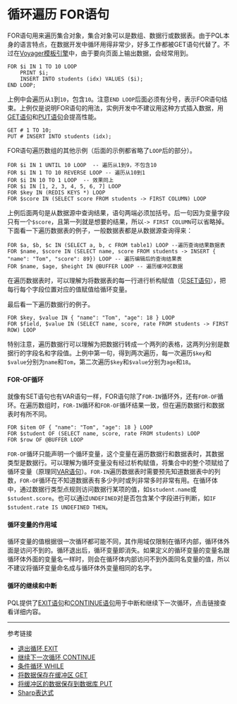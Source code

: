 # 循环遍历 FOR语句
FOR语句用来遍历集合对象，集合对象可以是数组、数据行或数据表。由于PQL本身的语言特点，在数据开发中循环用得非常少，好多工作都被GET语句代替了。不过在[Voyager模板引擎](/doc/vayager/overview)中，由于要向页面上输出数据，会经常用到。
```
FOR $i IN 1 TO 10 LOOP
    PRINT $i;
    INSERT INTO students (idx) VALUES ($i);
END LOOP; 
```
上例中会遍历从`1`到`10`，包含`10`。注意`END LOOP`后面必须有分号，表示FOR语句结束。上例仅是说明FOR语句的用法，实例开发中不建议用这种方式插入数据，用[GET语句](/doc/pql/get)和[PUT语句](/doc/pql/put)会提高性能。
```
GET # 1 TO 10;
PUT # INSERT INTO students (idx);
```
FOR语句遍历数组的其他示例（后面的示例都省略了`LOOP`后的部分）。
```
FOR $i IN 1 UNTIL 10 LOOP  -- 遍历从1到9，不包含10
FOR $i IN 1 TO 10 REVERSE LOOP -- 遍历从10到1
FOR $i IN 10 TO 1 LOOP  -- 效果同上
FOR $i IN [1, 2, 3, 4, 5, 6, 7] LOOP
FOR $key IN (REDIS KEYS *) LOOP
FOR $score IN (SELECT score FROM students -> FIRST COLUMN) LOOP
```
上例后面两句是从数据源中查询结果，语句两端必须加括号。后一句因为变量字段只有一个`$score`，且第一列就是想要的结果，所以`-> FIRST COLUMN`可以省略掉。下面看一下遍历数据表的例子，一般数据表都是从数据源查询得来：
```
FOR $a, $b, $c IN (SELECT a, b, c FROM table1) LOOP --遍历查询结果数据表
FOR $name, $score IN (SELECT name, score FROM students -> INSERT { "name": "Tom", "score": 89}) LOOP -- 遍历编辑后的查询结果表
FOR $name, $age, $height IN @BUFFER LOOP -- 遍历缓冲区数据
```
在遍历数据表时，可以理解为将数据表的每一行进行析构赋值（见[SET语句](/doc/pql/set)），把每行每个字段位置对应的值赋值给循环变量。

最后看一下遍历数据行的例子。
```
FOR $key, $value IN { "name": "Tom", "age": 18 } LOOP
FOR $field, $value IN (SELECT name, score, rate FROM students -> FIRST ROW) LOOP
```
特别注意，遍历数据行可以理解为把数据行转成一个两列的表格，这两列分别是数据行的字段名和字段值。上例中第一句，得到两次遍历，每一次遍历`$key`和`$value`分别为`name`和`Tom`，第二次遍历`$key`和`$value`分别为`age`和`18`。

#### FOR-OF循环
就像有SET语句也有VAR语句一样，FOR语句除了`FOR-IN`循环外，还有`FOR-OF`循环。在遍历数组时，`FOR-IN`循环和`FOR-OF`循环结果一致，但在遍历数据行和数据表时有所不同。
```
FOR $item OF { "name": "Tom", "age": 18 } LOOP
FOR $student OF (SELECT name, score, rate FROM students) LOOP
FOR $row OF @BUFFER LOOP
```
`FOR-OF`循环只能声明一个循环变量，这个变量在遍历数据行和数据表时，其数据类型是数据行。可以理解为循环变量没有经过析构赋值，将集合中的整个项赋给了循环变量（原理同[VAR语句](/doc/pql/var)）。`FOR-IN`遍历数据表时需要预先知道数据表中的列数，`FOR-OF`循环在不知道数据表有多少列时或列非常多时非常有用。在循环体中，通过数据行类型点规则访问数据行某项的值，如`$student.name`或`$student.score`。也可以通过`UNDEFINED`对是否包含某个字段进行判断，如`IF $student.rate IS UNDEFINED THEN`。

#### 循环变量的作用域
循环变量的值根据很一次循环都可能不同，其作用域仅限制在循环内部，循环体外面是访问不到的。循环退出后，循环变量即消失。如果定义的循环变量的变量名跟循环体外面的变量名一样时，则会在循环体内部访问不到外面同名变量的值，所以不建议将循环变量命名成与循环体外变量相同的名字。

#### 循环的继续和中断
PQL提供了[EXIT语句](/doc/pql/exit)和[CONTINUE语句](/doc/pql/continue)用于中断和继续下一次循环，点击链接查看详细内容。

---
参考链接
* [退出循环 EXIT](/doc/pql/exit)
* [继续下一次循环 CONTINUE](/doc/pql/continue)
* [条件循环 WHILE](/doc/pql/while)
* [将数据保存在缓冲区 GET](/doc/pql/get)
* [将缓冲区的数据保存到数据库 PUT](/doc/pql/put)
* [Sharp表达式](/doc/pql/sharp)